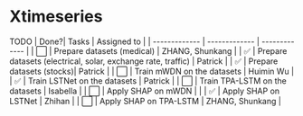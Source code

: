 # Xtimeseries
TODO
| Done?| Tasks  | Assigned to |
| ------------- | ------------- | ------------- |
| ⬜️ | Prepare datasets (medical)  |  ZHANG, Shunkang       |
| ✅ | Prepare datasets (electrical, solar, exchange rate, traffic)   |  Patrick  |
| ✅ | Prepare datasets (stocks)|      Patrick        |
| ⬜️ | Train mWDN on the datasets  |   Huimin Wu  |
| ✅ | Train LSTNet on the datasets   |   Patrick           |
| ⬜️ | Train TPA-LSTM on the datasets |      Isabella        |
| ⬜️ | Apply SHAP on mWDN |              |
| ✅ | Apply SHAP on LSTNet |     Zhihan         |
| ⬜️ | Apply SHAP on TPA-LSTM  |  ZHANG, Shunkang         |
